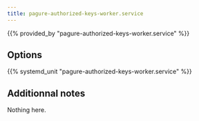 ```yaml
---
title: pagure-authorized-keys-worker.service
---
```


{{% provided_by "pagure-authorized-keys-worker.service" %}}

## Options

{{% systemd_unit "pagure-authorized-keys-worker.service" %}}

## Additionnal notes

Nothing here.
